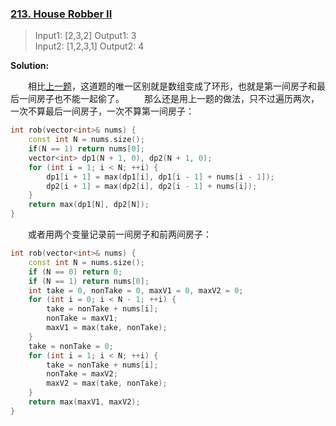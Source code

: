 ### [213. House Robber II](https://leetcode.com/problems/house-robber-ii/)
> Input1: [2,3,2] Output1: 3\
> Input2: [1,2,3,1] Output2: 4

**Solution:**

&emsp;&emsp;相比[上一题](https://github.com/GaoYuanBob/LeetCode/blob/master/LeetCode%20Problems/Easy/198.%20House%20Robber.md)，这道题的唯一区别就是数组变成了环形，也就是第一间房子和最后一间房子也不能一起偷了。
&emsp;&emsp;那么还是用上一题的做法，只不过遍历两次，一次不算最后一间房子，一次不算第一间房子：
```cpp
int rob(vector<int>& nums) {
    const int N = nums.size();
    if(N == 1) return nums[0];
    vector<int> dp1(N + 1, 0), dp2(N + 1, 0);
    for (int i = 1; i < N; ++i) {
        dp1[i + 1] = max(dp1[i], dp1[i - 1] + nums[i - 1]);
        dp2[i + 1] = max(dp2[i], dp2[i - 1] + nums[i]);
    }
    return max(dp1[N], dp2[N]);
}

```
&emsp;&emsp;或者用两个变量记录前一间房子和前两间房子：
```cpp
int rob(vector<int>& nums) {
    const int N = nums.size();
    if (N == 0) return 0;
    if (N == 1) return nums[0];
    int take = 0, nonTake = 0, maxV1 = 0, maxV2 = 0;
    for (int i = 0; i < N - 1; ++i) {
        take = nonTake + nums[i];
        nonTake = maxV1;
        maxV1 = max(take, nonTake);
    }
    take = nonTake = 0;
    for (int i = 1; i < N; ++i) {
        take = nonTake + nums[i];
        nonTake = maxV2;
        maxV2 = max(take, nonTake);
    }
    return max(maxV1, maxV2);
}

```

